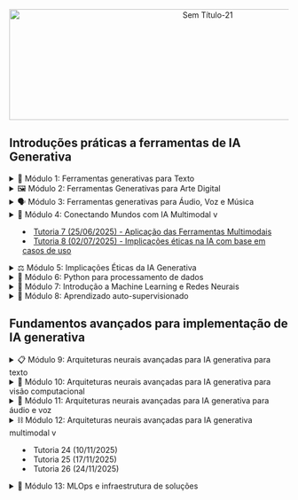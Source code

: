 <div align="center">

<img width="700" height="200" alt="Sem Título-21" src="https://github.com/user-attachments/assets/fdd62f2d-ec6f-4466-bf7e-53da3d927da2" />

</div>

## Introduções práticas a ferramentas de IA Generativa  

<details>
 <summary> 📝 Módulo 1: Ferramentas generativas para Texto </summary>

- [Tutoria 1 (14/05/2025) - Introdução à geração de texto com modelos de linguagem](https://github.com/brunamota/Esp-AKCIT/blob/main/Slides/M1%20-%20Introdu%C3%A7%C3%A3o%20%C3%A0%20gera%C3%A7%C3%A3o%20de%20texto%20com%20modelos%20de%20linguagem_compressed.pdf)

- [Tutoria 2 (21/05/2025) - Automação estratégica para rotinas coorporaativas](https://github.com/brunamota/Esp-AKCIT/blob/main/Slides/M1%20-%20Automa%C3%A7%C3%A3o%20estrat%C3%A9gica%20para%20rotinas%20coorporativa_compressed.pdf)
</details>

<details>
 <summary> 🖼️ Módulo 2: Ferramentas Generativas para Arte Digital </summary>

- [Tutoria 3 (28/05/2025) - Ferramentas para geração de imagem digital](https://github.com/brunamota/Esp-AKCIT/blob/main/Slides/M2%20-%20Ferramentas%20para%20gera%C3%A7%C3%A3o%20de%20imagem%20digital_compressed.pdf)
- [Tutoria 4 (04/06/2025) - Engenharia de Prompts para criação de arte digita](https://github.com/brunamota/Esp-AKCIT/blob/main/Slides/M2%20-%20Engenharia%20de%20Prompts%20para%20cria%C3%A7%C3%A3o%20de%20arte%20digital_compressed.pdf)
</details>

<details>
 <summary> 🗣️ Módulo 3: Ferramentas generativas para Áudio, Voz e Música </summary>

- [Tutoria 5 (11/06/2025) - Aplicação das Ferramentas generativa para áudio](https://github.com/brunamota/Esp-AKCIT/blob/main/Slides/M3%20-%20Aplica%C3%A7%C3%A3o%20das%20Ferramentas%20generativa%20para%20%C3%A1udio_compressed.pdf)
- [Tutoria 6 (18/06/2025)- Panorama das ferramentas generativas para áudio](https://github.com/brunamota/Esp-AKCIT/blob/main/Slides/M3%20-%20Panorama%20das%20ferramentas%20generativas%20para%20%C3%A1udio_compressed.pdf)
</details>

<details>
 <summary> 🔗 Módulo 4: Conectando Mundos com IA Multimodal v

- [Tutoria 7 (25/06/2025) - Aplicação das Ferramentas Multimodais](https://github.com/brunamota/Esp-AKCIT/blob/main/Slides/M4%20-%20Aplica%C3%A7%C3%A3o%20das%20Ferramentas%20Multimodais_compressed.pdf)
- [Tutoria 8 (02/07/2025) - Implicações éticas na IA com base em casos de uso](https://github.com/brunamota/Esp-AKCIT/blob/main/Slides/M4%20-%20Implica%C3%A7%C3%B5es%20%C3%A9ticas%20na%20IA%20com%20base%20em%20casos%20de%20uso_compressed.pdf)
</details>

<details>
 <summary> ⚖️ Módulo 5: Implicações Éticas da IA Generativa </summary>

- [Tutoria 9 (09/07/2025) - Éticas e responsabilidade na IA Generativa](https://github.com/brunamota/Esp-AKCIT/blob/main/Slides/M5%20-%20%C3%89ticas%20e%20responsabilidade%20na%20IA%20Generativa_compressed.pdf)

## Fundamentos básicos para implementação de IA generativa 
</details>

<details>
 <summary> 🐍 Módulo 6: Python para processamento de dados </summary>

- [Tutoria 10 (16/07/2025) - NumPy: Processamento de Dados Estruturados Multidimensionais](https://github.com/brunamota/Esp-AKCIT/blob/main/Documentos/M6%20-%20Numpy.md)
- [Tutoria 11 (23/07/2025) - Pandas: Manipulação e Análise de Dados Bidimensionais](https://github.com/brunamota/Esp-AKCIT/blob/main/Documentos/M6%20-%20Pandas.md)
</details>

<details>
 <summary> 🧠 Módulo 7: Introdução a Machine Learning e Redes Neurais </summary>

- Tutoria 12 (28/07/2025)
- Tutoria 13 (04/08/2025)
- Tutoria 14 (11/08/2025)
- Tutoria 15 (18/08/2025)
</details>

<details>
 <summary> 🦾 Módulo 8: Aprendizado auto-supervisionado </summary>

- Tutoria 16 (25/08/2025)
- Tutoria 17 (1º/09/2025)
</details>

## Fundamentos avançados para implementação de IA generativa

<details>
 <summary> 📋 Módulo 9: Arquiteturas neurais avançadas para IA generativa para texto </summary>

- Tutoria 18 (10/09/2025)
- Tutoria 19 (15/09/2025)
- Tutoria 20 (22/09/2025)
</details>

<details>
 <summary> 👀 Módulo 10: Arquiteturas neurais avançadas para IA generativa para visão computacional </summary>

- Tutoria 21 (29/09/2025)
- Tutoria 22 (06/10/2025)
- Tutoria 23 (13/10/2025)
</details>

<details>
 <summary> 📣 Módulo 11: Arquiteturas neurais avançadas para IA generativa para áudio e voz </summary>

- Tutoria 22 (20/10/2025)
- Tutoria 23 (27/10/2025)
- Tutoria 24 (03/11/2025)
</details>

<details>
 <summary> ⛓️ Módulo 12: Arquiteturas neurais avançadas para IA generativa multimodal v

- Tutoria 24 (10/11/2025)
- Tutoria 25 (17/11/2025)
- Tutoria 26 (24/11/2025)
</details>

<details>
 <summary> 🚧 Módulo 13: MLOps e infraestrutura de soluções </summary>

- Tutoria 27 (1º/12/2025)
- Tutoria 28 (08/12/2025)
- Tutoria 29 (15/12/2025)
</details>
